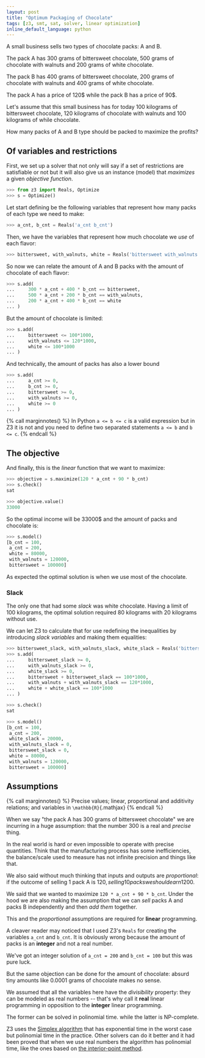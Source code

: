 ```yaml
---
layout: post
title: "Optimum Packaging of Chocolate"
tags: [z3, smt, sat, solver, linear optimization]
inline_default_language: python
---
```


A small business sells two types of chocolate packs: A and B.

The pack A has 300 grams of bittersweet chocolate, 500 grams of
chocolate with walnuts and 200 grams of white chocolate.

The pack B has 400 grams of bittersweet chocolate, 200 grams of
chocolate with walnuts and 400 grams of white chocolate.

The pack A has a price of 120$ while the pack B has a price of 90$.

Let's assume that this small business has for today 100 kilograms of
bittersweet chocolate, 120 kilograms of chocolate with walnuts and 100
kilograms of while chocolate.

How many packs of A and B type should be packed to maximize the profits?
<!--more-->

## Of variables and restrictions

First, we set up a solver that not only will say if a set of
restrictions are
satisfiable or not but it will also give us an instance (model) that
*maximizes* a given *objective function*.

```python
>>> from z3 import Reals, Optimize
>>> s = Optimize()
```

Let start defining be the following variables that represent how many packs
of each type we need to make:

```python
>>> a_cnt, b_cnt = Reals('a_cnt b_cnt')
```

Then, we have the variables that represent how much chocolate we *use* of
each flavor:

```python
>>> bittersweet, with_walnuts, white = Reals('bittersweet with_walnuts white')
```

So now we can relate the amount of A and B packs with the amount of
chocolate of each flavor:

```python
>>> s.add(
...     300 * a_cnt + 400 * b_cnt == bittersweet,
...     500 * a_cnt + 200 * b_cnt == with_walnuts,
...     200 * a_cnt + 400 * b_cnt == white
... )
```

But the amount of chocolate is limited:

```python
>>> s.add(
...     bittersweet <= 100*1000,
...     with_walnuts <= 120*1000,
...     white <= 100*1000
... )
```

And technically, the amount of packs has also a lower bound

```python
>>> s.add(
...     a_cnt >= 0,
...     b_cnt >= 0,
...     bittersweet >= 0,
...     with_walnuts >= 0,
...     white >= 0
... )
```

{% call marginnotes() %}
In Python `a <= b <= c` is a valid expression but in Z3 it is not
and you need to define two separated statements `a <= b` and `b <= c`.
 {% endcall %}

## The objective

And finally, this is the *linear* function that we want to maximize:

```python
>>> objective = s.maximize(120 * a_cnt + 90 * b_cnt)
>>> s.check()
sat

>>> objective.value()
33000
```

So the optimal income will be 33000$ and the amount of packs and
chocolate is:

```python
>>> s.model()
[b_cnt = 100,
 a_cnt = 200,
 white = 80000,
 with_walnuts = 120000,
 bittersweet = 100000]
```

As expected the optimal solution is when we use most of the chocolate.

### Slack

The only one that had some *slack* was white chocolate. Having a limit
of 100 kilograms, the optimal solution required 80 kilograms with 20
kilograms without use.

We can let Z3 to calculate that for use redefining the inequalities by
introducing *slack variables* and making them equalities:

```python
>>> bittersweet_slack, with_walnuts_slack, white_slack = Reals('bittersweet_slack with_walnuts_slack white_slack')
>>> s.add(
...     bittersweet_slack >= 0,
...     with_walnuts_slack >= 0,
...     white_slack >= 0,
...     bittersweet + bittersweet_slack == 100*1000,
...     with_walnuts + with_walnuts_slack == 120*1000,
...     white + white_slack == 100*1000
... )

>>> s.check()
sat

>>> s.model()
[b_cnt = 100,
 a_cnt = 200,
 white_slack = 20000,
 with_walnuts_slack = 0,
 bittersweet_slack = 0,
 white = 80000,
 with_walnuts = 120000,
 bittersweet = 100000]
```

## Assumptions

{% call marginnotes() %}
Precise values; linear, proportional and additivity relations; and
variables in `\mathbb{R}`{.mathjax}
 {% endcall %}

When we say "the pack A has 300 grams of bittersweet chocolate" we are
incurring in a huge assumption: that the number 300 is a real and
*precise* thing.

In the real world is hard or even impossible to operate with precise
quantities. Think that the manufacturing process has some
inefficiencies, the balance/scale used to measure has not infinite
precision and things like that.

We also said without much thinking that inputs and
outputs are *proportional*: if the outcome of selling 1 pack A is 120$,
selling 10 packs we should earn 1200$.

We said that we wanted to maximize `120 * a_cnt + 90 * b_cnt`. Under the
hood we are also making the assumption that we can *sell* packs A and
packs B independently and then *add them* together.

This and the *proportional* assumptions are required for **linear**
programming.

A cleaver reader may noticed that I used Z3's `Reals` for creating the
variables `a_cnt` and `b_cnt`. It is obviously wrong because the amount
of packs is an **integer** and not a real number.

We've got an integer solution of `a_cnt = 200` and `b_cnt = 100` but
this was pure luck.

But the same objection can be done for the amount of chocolate: absurd
tiny amounts like 0.0001 grams of chocolate makes no sense.

We assumed that all the variables here have the *divisibility* property:
they can be modeled as real numbers -- that's why call it **real** linear
programming in opposition to the **integer** linear programming.

The former can be solved in polinomial time. while the
latter is NP-complete.

Z3 uses the [Simplex
algorithm](https://en.wikipedia.org/wiki/Simplex_algorithm) that has
exponential time in the worst case but polinomial time in the practice.
Other solvers can do it better and it had been proved that when we use
real numbers the algorithm has polinomial time, like the ones based on
[the interior-point method](https://en.wikipedia.org/wiki/Interior-point_method).
